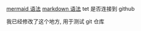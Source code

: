 [mermaid 语法](https://cloud.tencent.com/developer/article/1334691 "mermaid 语法")
[markdown 语法](https://cloud.tencent.com/developer/article/1461211 "markdown 语法")
tet 是否连接到 github

我已经修改了这个地方, 用于测试 
git 仓库
